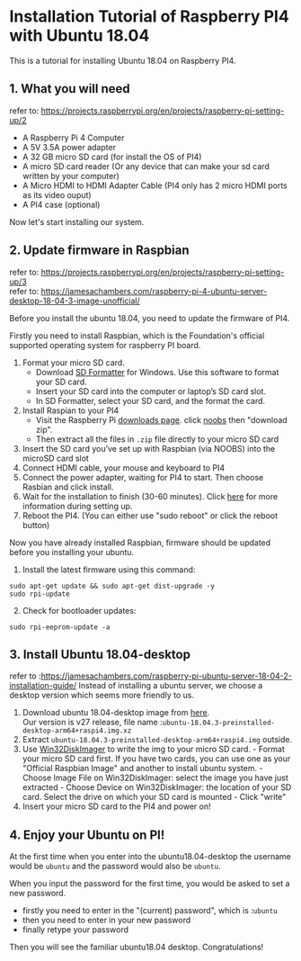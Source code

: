 # Installation Tutorial of Raspberry PI4 with Ubuntu 18.04

This is a tutorial for installing Ubuntu 18.04 on Raspberry PI4.

## 1. What you will need
  refer to: https://projects.raspberrypi.org/en/projects/raspberry-pi-setting-up/2
  - A Raspberry Pi 4 Computer
  - A 5V 3.5A power adapter
  - A 32 GB micro SD card (for install the OS of PI4)
  - A micro SD card reader (Or any device that can make your sd card written by your computer)
  - A Micro HDMI to HDMI Adapter Cable (PI4 only has 2 micro HDMI ports as its video ouput)
  - A PI4 case (optional)
  
  Now let's start installing our system.
  
## 2. Update firmware in Raspbian
  refer to: https://projects.raspberrypi.org/en/projects/raspberry-pi-setting-up/3  
  refer to: https://jamesachambers.com/raspberry-pi-4-ubuntu-server-desktop-18-04-3-image-unofficial/
  
  Before you install the ubuntu 18.04, you need to update the firmware of PI4.
  
  Firstly you need to install Raspbian, which is the Foundation's official supported operating system for raspberry PI board.
  1. Format your micro SD card.
     - Download [SD Formatter](https://www.sdcard.org/downloads/formatter/index.html) for Windows. Use this software to format your SD card.
     - Insert your SD card into the computer or laptop’s SD card slot.
     - In SD Formatter, select your SD card, and the format the card.
  2. Install Raspian to your PI4
     - Visit the Raspberry Pi [downloads page](https://www.raspberrypi.org/downloads/). click [noobs](https://www.raspberrypi.org/downloads/noobs/) then "download zip".
     - Then extract all the files in `.zip` file directly to your micro SD card 
  3. Insert the SD card you’ve set up with Raspbian (via NOOBS) into the microSD card slot
  4. Connect HDMI cable, your mouse and keyboard to PI4
  5. Connect the power adapter, waiting for PI4 to start. Then choose Rasbian and click install.
  6. Wait for the installation to finish (30-60 minutes). Click [here](https://projects.raspberrypi.org/en/projects/raspberry-pi-setting-up/6) for more information during setting up. 
  7. Reboot the PI4. (You can either use "sudo reboot" or click the reboot button)
  
  Now you have already installed Raspbian, firmware should be updated before you installing your ubuntu.
  1. Install the latest firmware using this command:  
  
    sudo apt-get update && sudo apt-get dist-upgrade -y
    sudo rpi-update
    
  2. Check for bootloader updates:  

    sudo rpi-eeprom-update -a
    
## 3. Install Ubuntu 18.04-desktop
refer to :https://jamesachambers.com/raspberry-pi-ubuntu-server-18-04-2-installation-guide/
  Instead of installing a ubuntu server, we choose a desktop version which seems more friendly to us.
  1. Download ubuntu 18.04-desktop image from [here](https://github.com/TheRemote/Ubuntu-Server-raspi4-unofficial/releases).   
  Our version is v27 release, file name :`ubuntu-18.04.3-preinstalled-desktop-arm64+raspi4.img.xz`
  2. Extract `ubuntu-18.04.3-preinstalled-desktop-arm64+raspi4.img` outside.
  3. Use [Win32DiskImager](https://sourceforge.net/projects/win32diskimager/) to write the img to your micro SD card. 
    - Format your micro SD card first. If you have two cards, you can use one as your "Official Raspbian Image" and another to install ubuntu system.
    - Choose Image File on Win32DiskImager: select the image you have just extracted
    - Choose Device on Win32DiskImager: the location of your SD card. Select the drive on which your SD card is mounted
    - Click "write"
   4. Insert your micro SD card to the PI4 and power on!

## 4. Enjoy your Ubuntu on PI!
   At the first time when you enter into the ubuntu18.04-desktop the username would be `ubuntu` and the password would also be `ubuntu`. 
   
   When you input the password for the first time, you would be asked to set a new password.
   - firstly you need to enter in the "(current) password", which is :`ubuntu`
   - then you need to enter in your new password
   - finally retype your password
   
   Then you will see the familiar ubuntu18.04 desktop. Congratulations!
